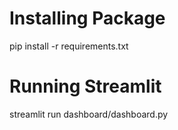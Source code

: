 # Installing Package
pip install -r requirements.txt


# Running Streamlit
streamlit run dashboard/dashboard.py
